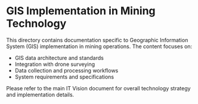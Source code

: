 # GIS Implementation in Mining Technology

This directory contains documentation specific to Geographic Information System (GIS) implementation in mining operations. The content focuses on:

- GIS data architecture and standards
- Integration with drone surveying
- Data collection and processing workflows
- System requirements and specifications

Please refer to the main IT Vision document for overall technology strategy and implementation details.